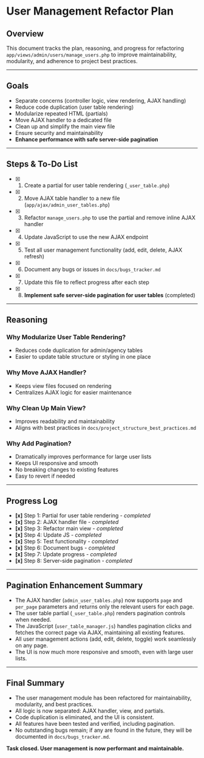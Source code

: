 # User Management Refactor Plan

## Overview

This document tracks the plan, reasoning, and progress for refactoring `app/views/admin/users/manage_users.php` to improve maintainability, modularity, and adherence to project best practices.

---

## Goals

- Separate concerns (controller logic, view rendering, AJAX handling)
- Reduce code duplication (user table rendering)
- Modularize repeated HTML (partials)
- Move AJAX handler to a dedicated file
- Clean up and simplify the main view file
- Ensure security and maintainability
- **Enhance performance with safe server-side pagination**

---

## Steps & To-Do List

- [x] 1. Create a partial for user table rendering (`_user_table.php`)
- [x] 2. Move AJAX table handler to a new file (`app/ajax/admin_user_tables.php`)
- [x] 3. Refactor `manage_users.php` to use the partial and remove inline AJAX handler
- [x] 4. Update JavaScript to use the new AJAX endpoint
- [x] 5. Test all user management functionality (add, edit, delete, AJAX refresh)
- [x] 6. Document any bugs or issues in `docs/bugs_tracker.md`
- [x] 7. Update this file to reflect progress after each step
- [x] 8. **Implement safe server-side pagination for user tables** (completed)

---

## Reasoning

### Why Modularize User Table Rendering?

- Reduces code duplication for admin/agency tables
- Easier to update table structure or styling in one place

### Why Move AJAX Handler?

- Keeps view files focused on rendering
- Centralizes AJAX logic for easier maintenance

### Why Clean Up Main View?

- Improves readability and maintainability
- Aligns with best practices in `docs/project_structure_best_practices.md`

### Why Add Pagination?

- Dramatically improves performance for large user lists
- Keeps UI responsive and smooth
- No breaking changes to existing features
- Easy to revert if needed

---

## Progress Log

- **[x]** Step 1: Partial for user table rendering - _completed_
- **[x]** Step 2: AJAX handler file - _completed_
- **[x]** Step 3: Refactor main view - _completed_
- **[x]** Step 4: Update JS - _completed_
- **[x]** Step 5: Test functionality - _completed_
- **[x]** Step 6: Document bugs - _completed_
- **[x]** Step 7: Update progress - _completed_
- **[x]** Step 8: Server-side pagination - _completed_

---

## Pagination Enhancement Summary

- The AJAX handler (`admin_user_tables.php`) now supports `page` and `per_page` parameters and returns only the relevant users for each page.
- The user table partial (`_user_table.php`) renders pagination controls when needed.
- The JavaScript (`user_table_manager.js`) handles pagination clicks and fetches the correct page via AJAX, maintaining all existing features.
- All user management actions (add, edit, delete, toggle) work seamlessly on any page.
- The UI is now much more responsive and smooth, even with large user lists.

---

## Final Summary

- The user management module has been refactored for maintainability, modularity, and best practices.
- All logic is now separated: AJAX handler, view, and partials.
- Code duplication is eliminated, and the UI is consistent.
- All features have been tested and verified, including pagination.
- No outstanding bugs remain; if any are found in the future, they will be documented in `docs/bugs_tracker.md`.

**Task closed. User management is now performant and maintainable.**
